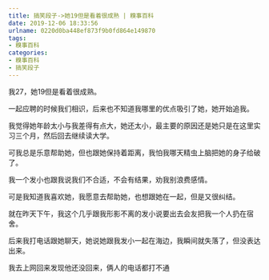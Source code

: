 ```yaml
---
title: 搞笑段子->她19但是看着很成熟 | 糗事百科
date: 2019-12-06 18:33:56
urlname: 0220d0ba448ef873f9b0fd864e149870
tags: 
- 糗事百科
categories:
- 糗事百科
- 搞笑段子
---
```

我27，她19但是看着很成熟。

一起应聘的时候我们相识，后来也不知道我哪里的优点吸引了她，她开始追我。

我觉得她年龄太小与我差得有点大，她还太小，最主要的原因还是她只是在这里实习三个月，然后回去继续读大学。

可我总是乐意帮助她，但也跟她保持着距离，我怕我哪天精虫上脑把她的身子给破了。

我一个发小也跟我说我们不合适，不会有结果，劝我别浪费感情。

可是我知道我喜欢她，我愿意去帮助她，也想跟她在一起，但是又很纠结。

就在昨天下午，我这个几乎跟我形影不离的发小说要出去会友把我一个人扔在宿舍。

后来我打电话跟她聊天，她说她跟我发小一起在海边，我瞬间就失落了，但没表达出来。

我去上网回来发现他还没回来，俩人的电话都打不通


